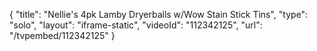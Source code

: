 {
    "title": "Nellie's 4pk Lamby Dryerballs w\/Wow Stain Stick   Tins",
    "type": "solo",
    "layout": "iframe-static",
    "videoId": "112342125",
    "url": "\/tvpembed\/112342125"
}